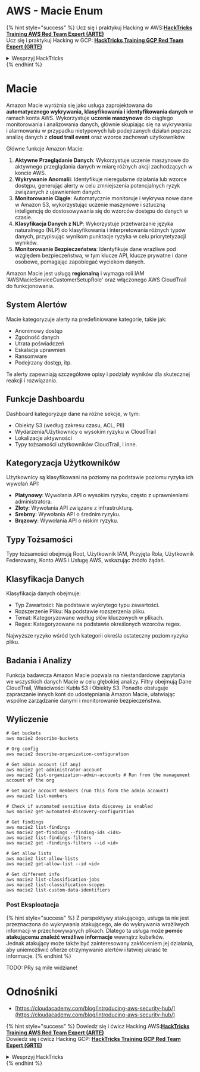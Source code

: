 # AWS - Macie Enum

{% hint style="success" %}
Ucz się i praktykuj Hacking w AWS:<img src="/.gitbook/assets/image.png" alt="" data-size="line">[**HackTricks Training AWS Red Team Expert (ARTE)**](https://training.hacktricks.xyz/courses/arte)<img src="/.gitbook/assets/image.png" alt="" data-size="line">\
Ucz się i praktykuj Hacking w GCP: <img src="/.gitbook/assets/image (2).png" alt="" data-size="line">[**HackTricks Training GCP Red Team Expert (GRTE)**<img src="/.gitbook/assets/image (2).png" alt="" data-size="line">](https://training.hacktricks.xyz/courses/grte)

<details>

<summary>Wesprzyj HackTricks</summary>

* Sprawdź [**plany subskrypcyjne**](https://github.com/sponsors/carlospolop)!
* **Dołącz do** 💬 [**grupy Discord**](https://discord.gg/hRep4RUj7f) lub [**grupy telegramowej**](https://t.me/peass) lub **śledź** nas na **Twitterze** 🐦 [**@hacktricks\_live**](https://twitter.com/hacktricks\_live)**.**
* **Dziel się trikami hakerskimi, przesyłając PR-y do** [**HackTricks**](https://github.com/carlospolop/hacktricks) i [**HackTricks Cloud**](https://github.com/carlospolop/hacktricks-cloud) na githubie.

</details>
{% endhint %}

# Macie

Amazon Macie wyróżnia się jako usługa zaprojektowana do **automatycznego wykrywania, klasyfikowania i identyfikowania danych** w ramach konta AWS. Wykorzystuje **uczenie maszynowe** do ciągłego monitorowania i analizowania danych, głównie skupiając się na wykrywaniu i alarmowaniu w przypadku nietypowych lub podejrzanych działań poprzez analizę danych z **cloud trail event** oraz wzorce zachowań użytkowników.

Główne funkcje Amazon Macie:

1. **Aktywne Przeglądanie Danych**: Wykorzystuje uczenie maszynowe do aktywnego przeglądania danych w miarę różnych akcji zachodzących w koncie AWS.
2. **Wykrywanie Anomalii**: Identyfikuje nieregularne działania lub wzorce dostępu, generując alerty w celu zmniejszenia potencjalnych ryzyk związanych z ujawnieniem danych.
3. **Monitorowanie Ciągłe**: Automatycznie monitoruje i wykrywa nowe dane w Amazon S3, wykorzystując uczenie maszynowe i sztuczną inteligencję do dostosowywania się do wzorców dostępu do danych w czasie.
4. **Klasyfikacja Danych z NLP**: Wykorzystuje przetwarzanie języka naturalnego (NLP) do klasyfikowania i interpretowania różnych typów danych, przypisując wynikom punktacje ryzyka w celu priorytetyzacji wyników.
5. **Monitorowanie Bezpieczeństwa**: Identyfikuje dane wrażliwe pod względem bezpieczeństwa, w tym klucze API, klucze prywatne i dane osobowe, pomagając zapobiegać wyciekom danych.

Amazon Macie jest usługą **regionalną** i wymaga roli IAM 'AWSMacieServiceCustomerSetupRole' oraz włączonego AWS CloudTrail do funkcjonowania.

## System Alertów

Macie kategoryzuje alerty na predefiniowane kategorie, takie jak:

- Anonimowy dostęp
- Zgodność danych
- Utrata poświadczeń
- Eskalacja uprawnień
- Ransomware
- Podejrzany dostęp, itp.

Te alerty zapewniają szczegółowe opisy i podziały wyników dla skutecznej reakcji i rozwiązania.

## Funkcje Dashboardu

Dashboard kategoryzuje dane na różne sekcje, w tym:

- Obiekty S3 (według zakresu czasu, ACL, PII)
- Wydarzenia/Użytkownicy o wysokim ryzyku w CloudTrail
- Lokalizacje aktywności
- Typy tożsamości użytkowników CloudTrail, i inne.

## Kategoryzacja Użytkowników

Użytkownicy są klasyfikowani na poziomy na podstawie poziomu ryzyka ich wywołań API:

- **Platynowy**: Wywołania API o wysokim ryzyku, często z uprawnieniami administratora.
- **Złoty**: Wywołania API związane z infrastrukturą.
- **Srebrny**: Wywołania API o średnim ryzyku.
- **Brązowy**: Wywołania API o niskim ryzyku.

## Typy Tożsamości

Typy tożsamości obejmują Root, Użytkownik IAM, Przyjęta Rola, Użytkownik Federowany, Konto AWS i Usługę AWS, wskazując źródło żądań.

## Klasyfikacja Danych

Klasyfikacja danych obejmuje:

- Typ Zawartości: Na podstawie wykrytego typu zawartości.
- Rozszerzenie Pliku: Na podstawie rozszerzenia pliku.
- Temat: Kategoryzowane według słów kluczowych w plikach.
- Regex: Kategoryzowane na podstawie określonych wzorców regex.

Najwyższe ryzyko wśród tych kategorii określa ostateczny poziom ryzyka pliku.

## Badania i Analizy

Funkcja badawcza Amazon Macie pozwala na niestandardowe zapytania we wszystkich danych Macie w celu głębokiej analizy. Filtry obejmują Dane CloudTrail, Właściwości Kubła S3 i Obiekty S3. Ponadto obsługuje zapraszanie innych kont do udostępniania Amazon Macie, ułatwiając wspólne zarządzanie danymi i monitorowanie bezpieczeństwa.


## Wyliczenie
```
# Get buckets
aws macie2 describe-buckets

# Org config
aws macie2 describe-organization-configuration

# Get admin account (if any)
aws macie2 get-administrator-account
aws macie2 list-organization-admin-accounts # Run from the management account of the org

# Get macie account members (run this form the admin account)
aws macie2 list-members

# Check if automated sensitive data discovey is enabled
aws macie2 get-automated-discovery-configuration

# Get findings
aws macie2 list-findings
aws macie2 get-findings --finding-ids <ids>
aws macie2 list-findings-filters
aws macie2 get -findings-filters --id <id>

# Get allow lists
aws macie2 list-allow-lists
aws macie2 get-allow-list --id <id>

# Get different info
aws macie2 list-classification-jobs
aws macie2 list-classification-scopes
aws macie2 list-custom-data-identifiers
```
### Post Eksploatacja

{% hint style="success" %}
Z perspektywy atakującego, usługa ta nie jest przeznaczona do wykrywania atakującego, ale do wykrywania wrażliwych informacji w przechowywanych plikach. Dlatego ta usługa może **pomóc atakującemu znaleźć wrażliwe informacje** wewnątrz kubełków.\
Jednak atakujący może także być zainteresowany zakłóceniem jej działania, aby uniemożliwić ofierze otrzymywanie alertów i łatwiej ukraść te informacje.
{% endhint %}

TODO: PRy są mile widziane!

# Odnośniki
* [https://cloudacademy.com/blog/introducing-aws-security-hub/](https://cloudacademy.com/blog/introducing-aws-security-hub/)

{% hint style="success" %}
Dowiedz się i ćwicz Hacking AWS:<img src="/.gitbook/assets/image.png" alt="" data-size="line">[**HackTricks Training AWS Red Team Expert (ARTE)**](https://training.hacktricks.xyz/courses/arte)<img src="/.gitbook/assets/image.png" alt="" data-size="line">\
Dowiedz się i ćwicz Hacking GCP: <img src="/.gitbook/assets/image (2).png" alt="" data-size="line">[**HackTricks Training GCP Red Team Expert (GRTE)**<img src="/.gitbook/assets/image (2).png" alt="" data-size="line">](https://training.hacktricks.xyz/courses/grte)

<details>

<summary>Wesprzyj HackTricks</summary>

* Sprawdź [**plany subskrypcyjne**](https://github.com/sponsors/carlospolop)!
* **Dołącz do** 💬 [**grupy Discord**](https://discord.gg/hRep4RUj7f) lub [**grupy telegramowej**](https://t.me/peass) lub **śledź** nas na **Twitterze** 🐦 [**@hacktricks\_live**](https://twitter.com/hacktricks\_live)**.**
* **Podziel się trikami hakerskimi, przesyłając PR-y do** [**HackTricks**](https://github.com/carlospolop/hacktricks) i [**HackTricks Cloud**](https://github.com/carlospolop/hacktricks-cloud) github repos.

</details>
{% endhint %}
